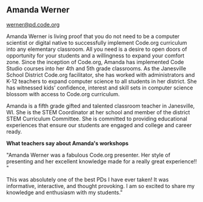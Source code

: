 ## Amanda Werner

[werner@pd.code.org](mailto:werner@pd.code.org)

Amanda Werner is living proof that you do not need to be a computer scientist or digital native to successfully implement Code.org curriculum into any elementary classroom. All you need is a desire to open doors of opportunity for your students and a willingness to expand your comfort zone. Since the inception of Code.org, Amanda has implemented Code Studio courses into her 4th and 5th grade classrooms. As the Janesville School District Code.org facilitator, she has worked with administrators and K-12 teachers to expand computer science to all students in her district. She has witnessed kids’ confidence, interest and skill sets in computer science blossom with access to Code.org curriculum.

Amanda is a fifth grade gifted and talented classroom teacher in Janesville, WI. She is the STEM Coordinator at her school and member of the district STEM Curriculum Committee. She is committed to providing educational experiences that ensure our students are engaged and college and career ready.

**What teachers say about Amanda's workshops**

"Amanda Werner was a fabulous Code.org presenter. Her style of presenting and her excellent knowledge made for a really great experience!! "

This was absolutely one of the best PDs I have ever taken! It was informative, interactive, and thought provoking. I am so excited to share my knowledge and enthusiasm with my students."
